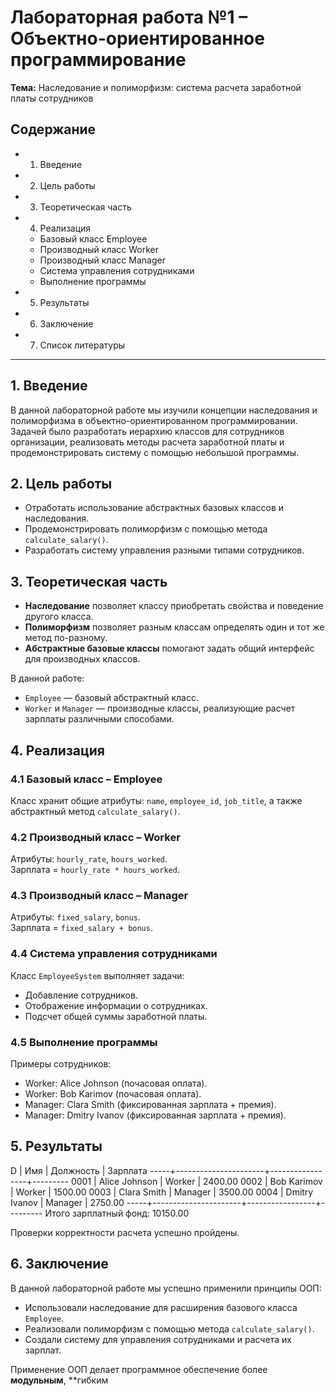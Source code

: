 # Лабораторная работа №1 – Объектно-ориентированное программирование  
**Тема:** Наследование и полиморфизм: система расчета заработной платы сотрудников  

## Содержание
- 1. Введение  
- 2. Цель работы  
- 3. Теоретическая часть  
- 4. Реализация  
  - Базовый класс Employee  
  - Производный класс Worker  
  - Производный класс Manager  
  - Система управления сотрудниками  
  - Выполнение программы  
- 5. Результаты  
- 6. Заключение  
- 7. Список литературы  

---

## 1. Введение
В данной лабораторной работе мы изучили концепции наследования и полиморфизма в объектно-ориентированном программировании.  
Задачей было разработать иерархию классов для сотрудников организации, реализовать методы расчета заработной платы и продемонстрировать систему с помощью небольшой программы.  

## 2. Цель работы
- Отработать использование абстрактных базовых классов и наследования.  
- Продемонстрировать полиморфизм с помощью метода `calculate_salary()`.  
- Разработать систему управления разными типами сотрудников.  

## 3. Теоретическая часть
- **Наследование** позволяет классу приобретать свойства и поведение другого класса.  
- **Полиморфизм** позволяет разным классам определять один и тот же метод по-разному.  
- **Абстрактные базовые классы** помогают задать общий интерфейс для производных классов.  

В данной работе:  
- `Employee` — базовый абстрактный класс.  
- `Worker` и `Manager` — производные классы, реализующие расчет зарплаты различными способами.  

## 4. Реализация

### 4.1 Базовый класс – Employee
Класс хранит общие атрибуты: `name`, `employee_id`, `job_title`, а также абстрактный метод `calculate_salary()`.  

### 4.2 Производный класс – Worker
Атрибуты: `hourly_rate`, `hours_worked`.  
Зарплата = `hourly_rate * hours_worked`.  

### 4.3 Производный класс – Manager
Атрибуты: `fixed_salary`, `bonus`.  
Зарплата = `fixed_salary + bonus`.  

### 4.4 Система управления сотрудниками
Класс `EmployeeSystem` выполняет задачи:  
- Добавление сотрудников.  
- Отображение информации о сотрудниках.  
- Подсчет общей суммы заработной платы.  

### 4.5 Выполнение программы
Примеры сотрудников:  
- Worker: Alice Johnson (почасовая оплата).  
- Worker: Bob Karimov (почасовая оплата).  
- Manager: Clara Smith (фиксированная зарплата + премия).  
- Manager: Dmitry Ivanov (фиксированная зарплата + премия).  

## 5. Результаты
D | Имя | Должность | Зарплата
-----+----------------------+-----------------+---------
0001 | Alice Johnson | Worker | 2400.00
0002 | Bob Karimov | Worker | 1500.00
0003 | Clara Smith | Manager | 3500.00
0004 | Dmitry Ivanov | Manager | 2750.00
-----+----------------------+-----------------+---------
Итого зарплатный фонд: 10150.00

Проверки корректности расчета успешно пройдены.


## 6. Заключение
В данной лабораторной работе мы успешно применили принципы ООП:  
- Использовали наследование для расширения базового класса `Employee`.  
- Реализовали полиморфизм с помощью метода `calculate_salary()`.  
- Создали систему для управления сотрудниками и расчета их зарплат.  

Применение ООП делает программное обеспечение более **модульным**, **гибким
